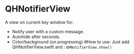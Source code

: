 # QHNotifierView
A view on current key window for:
- Notify user with a custom message.
- Autohide after seconds.
- Color/background (on progressing)
#How to use:
  Just add QHNotifierView.swift and :
  `QHNotifierView.show()`
